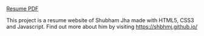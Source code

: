 [Resume PDF](https://drive.google.com/file/d/1Iz1mjXo3FO4il1K-xKYHDCsGUX-dZWpr/view?usp=sharing)

This project is a resume website of Shubham Jha made with HTML5, CSS3 and Javascript. Find out more about him by visiting https://shbhmj.github.io/

